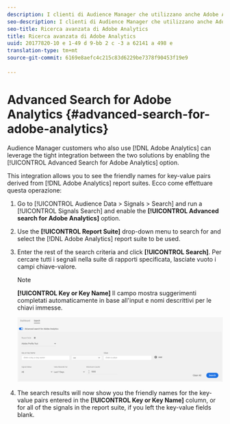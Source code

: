 ```yaml
---
description: I clienti di Audience Manager che utilizzano anche Adobe Analytics possono sfruttare la stretta integrazione tra le due soluzioni abilitando l'opzione Advanced Search for Adobe Analytics.
seo-description: I clienti di Audience Manager che utilizzano anche Adobe Analytics possono sfruttare la stretta integrazione tra le due soluzioni abilitando l'opzione Advanced Search for Adobe Analytics.
seo-title: Ricerca avanzata di Adobe Analytics
title: Ricerca avanzata di Adobe Analytics
uuid: 20177820-10 e 1-49 d 9-bb 2 c -3 a 62141 a 498 e
translation-type: tm+mt
source-git-commit: 6169e8aefc4c215c83d6229be7378f90453f19e9

---
```



# Advanced Search for Adobe Analytics {#advanced-search-for-adobe-analytics}

Audience Manager customers who also use [!DNL Adobe Analytics] can leverage the tight integration between the two solutions by enabling the [!UICONTROL Advanced Search for Adobe Analytics] option.

This integration allows you to see the friendly names for key-value pairs derived from [!DNL Adobe Analytics] report suites. Ecco come effettuare questa operazione:

1. Go to [!UICONTROL Audience Data > Signals > Search] and run a [!UICONTROL Signals Search] and enable the **[!UICONTROL Advanced search for Adobe Analytics]** option.
1. Use the **[!UICONTROL Report Suite]** drop-down menu to search for and select the [!DNL Adobe Analytics] report suite to be used.
1. Enter the rest of the search criteria and click **[!UICONTROL Search]**. Per cercare tutti i segnali nella suite di rapporti specificata, lasciate vuoto i campi chiave-valore.
   >[!NOTE]
   >
   >**[!UICONTROL Key or Key Name]** Il campo mostra suggerimenti completati automaticamente in base all'input e nomi descrittivi per le chiavi immesse.

   ![](assets/signals-search-analytics.png)
1. The search results will now show you the friendly names for the key-value pairs entered in the **[!UICONTROL Key or Key Name]** column, or for all of the signals in the report suite, if you left the key-value fields blank.